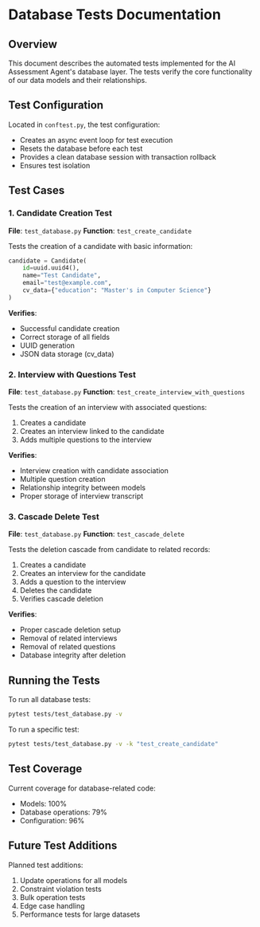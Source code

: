 # Database Tests Documentation

## Overview
This document describes the automated tests implemented for the AI Assessment Agent's database layer. The tests verify the core functionality of our data models and their relationships.

## Test Configuration
Located in `conftest.py`, the test configuration:
- Creates an async event loop for test execution
- Resets the database before each test
- Provides a clean database session with transaction rollback
- Ensures test isolation

## Test Cases

### 1. Candidate Creation Test
**File**: `test_database.py`
**Function**: `test_create_candidate`

Tests the creation of a candidate with basic information:
```python
candidate = Candidate(
    id=uuid.uuid4(),
    name="Test Candidate",
    email="test@example.com",
    cv_data={"education": "Master's in Computer Science"}
)
```

**Verifies**:
- Successful candidate creation
- Correct storage of all fields
- UUID generation
- JSON data storage (cv_data)

### 2. Interview with Questions Test
**File**: `test_database.py`
**Function**: `test_create_interview_with_questions`

Tests the creation of an interview with associated questions:
1. Creates a candidate
2. Creates an interview linked to the candidate
3. Adds multiple questions to the interview

**Verifies**:
- Interview creation with candidate association
- Multiple question creation
- Relationship integrity between models
- Proper storage of interview transcript

### 3. Cascade Delete Test
**File**: `test_database.py`
**Function**: `test_cascade_delete`

Tests the deletion cascade from candidate to related records:
1. Creates a candidate
2. Creates an interview for the candidate
3. Adds a question to the interview
4. Deletes the candidate
5. Verifies cascade deletion

**Verifies**:
- Proper cascade deletion setup
- Removal of related interviews
- Removal of related questions
- Database integrity after deletion

## Running the Tests

To run all database tests:
```bash
pytest tests/test_database.py -v
```

To run a specific test:
```bash
pytest tests/test_database.py -v -k "test_create_candidate"
```

## Test Coverage
Current coverage for database-related code:
- Models: 100%
- Database operations: 79%
- Configuration: 96%

## Future Test Additions
Planned test additions:
1. Update operations for all models
2. Constraint violation tests
3. Bulk operation tests
4. Edge case handling
5. Performance tests for large datasets 
